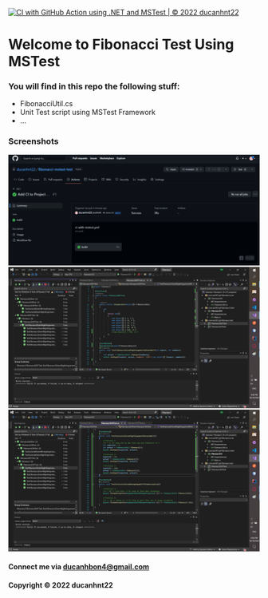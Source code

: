 [![CI with GitHub Action using .NET and MSTest | © 2022 ducanhnt22](https://github.com/ducanhnt22/fibonacci-mstest-test/actions/workflows/ci-with-mstest.yml/badge.svg)](https://github.com/ducanhnt22/fibonacci-mstest-test/actions/workflows/ci-with-mstest.yml)

# Welcome to Fibonacci Test Using MSTest


### You will find in this repo the following stuff:



* FibonacciUtil.cs
* Unit Test script using MSTest Framework
* ...


### Screenshots

![Build MSTest Success on Github](https://github.com/ducanhnt22/fibonacci-mstest-test/blob/main/screenshot/ci-mstest-build-success-on-github.png)
![DTT source code with MSTest](https://github.com/ducanhnt22/fibonacci-mstest-test/blob/main/screenshot/ddt-source-code-with-mstest.png)
![TDD source code with MSTest](https://github.com/ducanhnt22/fibonacci-mstest-test/blob/main/screenshot/tdd-source-code-with-mstest.png)


#### Connect me via ducanhbon4@gmail.com


#### Copyright &#169; 2022 ducanhnt22
